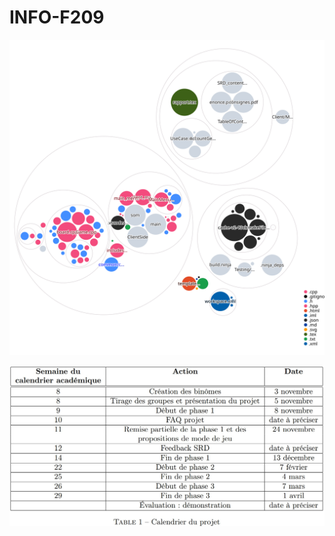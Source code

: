 # INFO-F209

![Visualization of the codebase](./diagram.svg)

![Visualization of the agenda](./Requirements/agenda.jpg)
